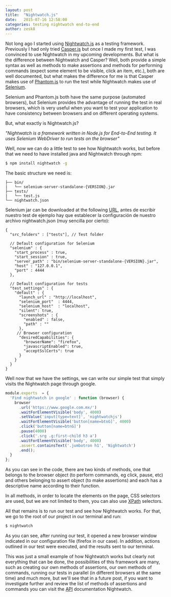 ```yaml
---
layout: post
title:  "Nightwatch.js"
date:   2015-07-16 12:58:00
categories: testing nightwatch end-to-end
author: zesk8
---
```


Not long ago I started using [Nightwatch.js](http://nightwatchjs.org/) as a testing framework. Previously I had only tried [Casper.js](http://casperjs.org/)  but once I made my first test, I was convinced to use Nightwatch in my upcoming developments. But what is the difference between Nightwatch and Casper? Well, both provide a simple syntax as well as methods to make assertions and methods for performing commands (expect some element to be visible, click an item, etc.), both are well documented, but what makes the difference for me is that Casper makes use of [Phantom.js](http://phantomjs.org/) to run the test while Nightwatch makes use of [Selenium](http://www.seleniumhq.org/).

Selenium and Phantom.js both have the same purpose (automated browsers), but Selenium provides the advantage of running the test in real browsers, which is very useful when you want to test your application to have consistency between browsers and on different operating systems.

But, what exactly is Nightwatch.js?

*"Nightwatch is a framework written in Node.js for End-to-End testing. It uses Selenium WebDriver to run tests on the browser"*

Well, now we can do a little test to see how Nightwatch works, but before that we need to have installed java and Nightwatch through npm:

~~~sh
$ npm install nightwatch -g
~~~

The basic structure we need is:

~~~
├── bin/
|   └── selenium-server-standalone-{VERSION}.jar
├── tests/
|   └── test.js
└── nightwatch.json
~~~

Selenium jar can be downloaded at the following [URL](http://selenium-release.storage.googleapis.com/index.html), antes de escribir nuestro test de ejemplo hay que establecer la configuración de nuestro archivo nightwatch.json (muy sencilla por cierto):

~~~
{
  "src_folders" : ["tests"], // Test folder

  // Default configuration for Selenium
  "selenium" : {
    "start_process" : true,
    "start_session" : true,
    "server_path" : "bin/selenium-server-standalone-{VERSION}.jar",
    "host" : "127.0.0.1",
    "port" : 4444
  },

  // Default configuration for tests
  "test_settings" : {
    "default" : {
      "launch_url" : "http://localhost",
      "selenium_port"  : 4444,
      "selenium_host"  : "localhost",
      "silent": true,
      "screenshots" : {
        "enabled" : false,
        "path" : ""
      },
     // Browser configuration
      "desiredCapabilities": {
        "browserName": "firefox",
        "javascriptEnabled": true,
        "acceptSslCerts": true
      }
    }
  }
}
~~~

Well now that we have the settings, we can write our simple test that simply visits the Nightwatch page through google.

~~~js
module.exports  = {
  'Find nightwatch in google' : function (browser) {
    browser
      .url('https://www.google.com.mx/')
      .waitForElementVisible('body', 4000)
      .setValue('input[type=text]', 'nightwatchjs')
      .waitForElementVisible('button[name=btnG]', 4000)
      .click('button[name=btnG]')
      .pause(4000)
      .click('.srg .g:first-child h3 a')
      .waitForElementVisible('body', 4000)
      .assert.containsText('.jumbotron h1', 'Nightwatch')
      .end();
  }
};
~~~
As you can see in the code, there are two kinds of methods, one that belongs to the browser object (to perform commands, eg click, pause, etc) and others belonging to assert object (to make assertions) and each has a descriptive name according to their function.

In all methods, in order to locate the elements on the page, CSS selectors are used, but we are not limited to them, you can also use [XPath](http://doc.scrapy.org/en/0.12/topics/selectors.html) selectors.

All that remains is to run our test and see how Nightwatch works. For that, we go to the root of our project in our terminal and run:

~~~sh
$ nightwatch
~~~

As you can see, after running our test, it opened a new browser window indicated in our configuration file (firefox in our case). In addition, actions outlined in our test were executed, and the results sent to our terminal.

This was just a small example of how Nightwatch works but clearly not everything that can be done, the possibilities of this framework are many, such as creating our own methods of assertions, our own methods of commands, running our tests in parallel (in different browsers at the same time) and much more, but we'll see that in a future post, if you want to investigate further and review the list of methods of assertions and commands you can visit the [API](http://nightwatchjs.org/api) documentation Nightwatch.
